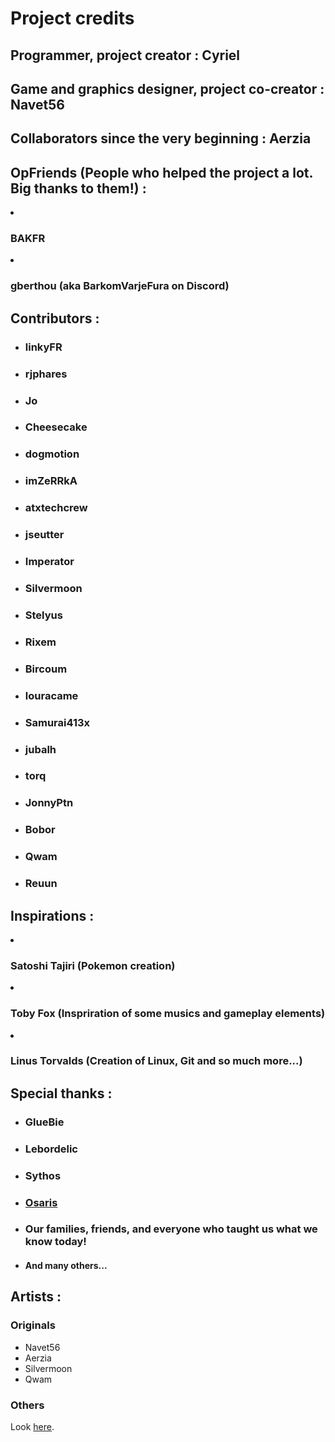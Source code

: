 # Project credits
## Programmer, project creator : Cyriel
## Game and graphics designer, project co-creator : Navet56
## Collaborators since the very beginning : Aerzia

## OpFriends (People who helped the project a lot. Big thanks to them!) : 
<li><h3>BAKFR</h3></li>
<li><h3>gberthou (aka BarkomVarjeFura on Discord)</h3></li>
</ul>

## Contributors : 
<ul>
<li><h3>linkyFR</h3></li>
<li><h3>rjphares</h3></li>
<li><h3>Jo</h3></li>
<li><h3>Cheesecake</h3></li>
<li><h3>dogmotion</h3></li>
<li><h3>imZeRRkA</h3></li>
<li><h3>atxtechcrew</h3></li>
<li><h3>jseutter</h3></li>
<li><h3>Imperator</h3></li>
<li><h3>Silvermoon</h3></li>
<li><h3>Stelyus</h3></li>
<li><h3>Rixem</h3></li>
<li><h3>Bircoum</h3></li>
<li><h3>louracame</h3></li>
<li><h3>Samurai413x</h3></li>
<li><h3>jubalh</h3></li>
<li><h3>torq</h3></li>
<li><h3>JonnyPtn</h3></li>
<li><h3>Bobor</h3></li>
<li><h3>Qwam</h3></li>
 <li><h3>Reuun</h3></li>
</ul>

## Inspirations :
<li><h3>Satoshi Tajiri (Pokemon creation)</h3></li>
<li><h3>Toby Fox (Inspriration of some musics and gameplay elements)</h3></li>
<li><h3>Linus Torvalds (Creation of Linux, Git and so much more...)</h3></li>
</ul>

## Special thanks : 
<ul>
<li><h3>GlueBie</h3></li>
<li><h3>Lebordelic</h3></li>
<li><h3>Sythos</h3></li>
<li><h3><a href="http://osaris.net/">Osaris</a></h3></li>
<li><h3>Our families, friends, and everyone who taught us what we know today!</h3></li>
<li><h4>And many others...</h4></li>
</ul>

## Artists :

### Originals

* Navet56
* Aerzia
* Silvermoon
* Qwam

### Others
Look [here](https://github.com/jlppc/OpMon/blob/master/Resources/README.md).
